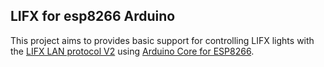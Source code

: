 ## LIFX for esp8266 Arduino
This project aims to provides basic support for controlling LIFX lights with the [LIFX LAN protocol V2](https://github.com/LIFX/lifx-protocol-docs) using [Arduino Core for ESP8266](https://github.com/esp8266/Arduino).
